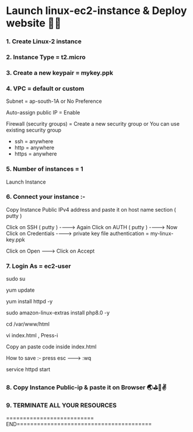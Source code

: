 # Launch linux-ec2-instance & Deploy website 👨‍💻


### 1. Create Linux-2 instance

### 2. Instance Type = t2.micro

### 3. Create a new keypair = mykey.ppk

### 4. VPC = default or custom

Subnet  = ap-south-1A  or No Preference

Auto-assign public IP  =  Enable

Firewall (security groups)  =  Create a new security group   or You can use existing security group

- ssh   =  anywhere
- http  =  anywhere
- https =  anywhere
  

### 5. Number of instances = 1

Launch Instance


### 6. Connect your instance :-

Copy Instance Public IPv4 address  and paste it on host name section ( putty )

Click on SSH ( putty )  ---->  Again Click on AUTH  ( putty )   ---->  Now Click on Credentials   ---->  private key file authentication = my-linux-key.ppk

Click on Open  --->  Click on Accept

### 7. Login As = ec2-user

sudo su

yum update

yum install httpd -y

sudo amazon-linux-extras install php8.0 -y

cd /var/www/html

vi index.html   , Press-i

Copy an paste code inside index.html

How to save :-  press esc  --->  :wq

service httpd start

### 8. Copy Instance Public-ip & paste it on Browser 🌏⛳🚀✌️


### 9. TERMINATE ALL YOUR RESOURCES


========================== END========================================
